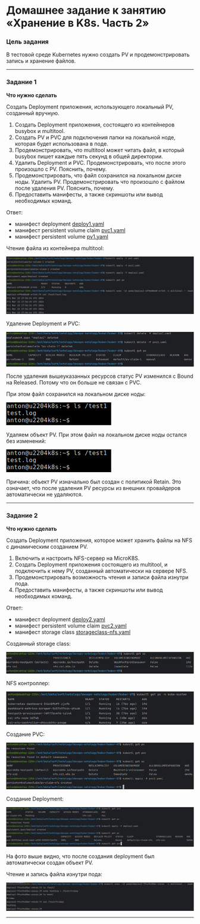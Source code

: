 # Домашнее задание к занятию «Хранение в K8s. Часть 2»

### Цель задания

В тестовой среде Kubernetes нужно создать PV и продемонстрировать запись и хранение файлов.

------

### Задание 1

**Что нужно сделать**

Создать Deployment приложения, использующего локальный PV, созданный вручную.

1. Создать Deployment приложения, состоящего из контейнеров busybox и multitool.
2. Создать PV и PVC для подключения папки на локальной ноде, которая будет использована в поде.
3. Продемонстрировать, что multitool может читать файл, в который busybox пишет каждые пять секунд в общей директории. 
4. Удалить Deployment и PVC. Продемонстрировать, что после этого произошло с PV. Пояснить, почему.
5. Продемонстрировать, что файл сохранился на локальном диске ноды. Удалить PV.  Продемонстрировать что произошло с файлом после удаления PV. Пояснить, почему.
5. Предоставить манифесты, а также скриншоты или вывод необходимых команд.

Ответ:
- манифест deployment
[deploy1.yaml](https://github.com/antonmayko/devops-netology/blob/kuber-07/kuber/kuber-07/deploy1.yaml)
- манифест persistent volume claim
[pvc1.yaml](https://github.com/antonmayko/devops-netology/blob/kuber-07/kuber/kuber-07/pvc1.yaml)
- манифест persistent volume
[pv1.yaml](https://github.com/antonmayko/devops-netology/blob/kuber-07/kuber/kuber-07/pv1.yaml)

Чтение файла из контейнера multitool:

![kuber](https://github.com/antonmayko/devops-netology/blob/kuber-07/kuber/kuber-07/assets1/read1.png)

Удаление Deployment и PVC:

![kuber](https://github.com/antonmayko/devops-netology/blob/kuber-07/kuber/kuber-07/assets1/del-deploy-pvc.png)

После удаления вышеуказанных ресурсов статус PV изменился с Bound на Released. Потому что он больше не связан с PVC.

При этом файл сохранился на локальном диске ноды:

![kuber](https://github.com/antonmayko/devops-netology/blob/kuber-07/kuber/kuber-07/assets1/file-from-node.png)

Удаляем объект PV. При этом файл на локальном диске ноды остался без изменений:

![kuber](https://github.com/antonmayko/devops-netology/blob/kuber-07/kuber/kuber-07/assets1/file-from-node.png)

Причина: объект PV изначально был создан с политикой Retain. Это означает, что после удаления PV ресурсы из внешних
провайдеров автоматически не удаляются.

------

### Задание 2

**Что нужно сделать**

Создать Deployment приложения, которое может хранить файлы на NFS с динамическим созданием PV.

1. Включить и настроить NFS-сервер на MicroK8S.
2. Создать Deployment приложения состоящего из multitool, и подключить к нему PV, созданный автоматически на сервере NFS.
3. Продемонстрировать возможность чтения и записи файла изнутри пода. 
4. Предоставить манифесты, а также скриншоты или вывод необходимых команд.

Ответ:
- манифест deployment
[deploy2.yaml](https://github.com/antonmayko/devops-netology/blob/kuber-07/kuber/kuber-07/deploy2.yaml)
- манифест persistent volume claim
[pvc2.yaml](https://github.com/antonmayko/devops-netology/blob/kuber-07/kuber/kuber-07/pvc2.yaml)
- манифест storage class
[storageclass-nfs.yaml](https://github.com/antonmayko/devops-netology/blob/kuber-07/kuber/kuber-07/storageclass-nfs.yaml)

Созданный storage class:

![kuber](https://github.com/antonmayko/devops-netology/blob/kuber-07/kuber/kuber-07/assets2/sc.png)

NFS контроллер:

![kuber](https://github.com/antonmayko/devops-netology/blob/kuber-07/kuber/kuber-07/assets2/nfs.png)

Создание PVC:

![kuber](https://github.com/antonmayko/devops-netology/blob/kuber-07/kuber/kuber-07/assets2/pvc2.png)

Создание Deployment:

![kuber](https://github.com/antonmayko/devops-netology/blob/kuber-07/kuber/kuber-07/assets2/deploy2.png)

На фото выше видно, что после создания deployment был автоматически создан объект PV.

Чтение и запись файла изнутри пода:

![kuber](https://github.com/antonmayko/devops-netology/blob/kuber-07/kuber/kuber-07/assets2/read-write.png)

------